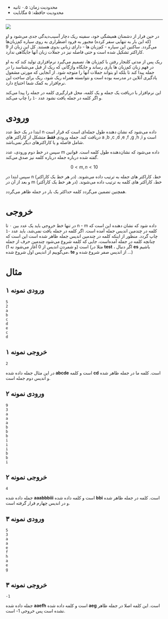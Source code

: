 + محدودیت زمان: ۰.۵ ثانیه
+ محدودیت حافظه: ۵ مگابایت

----------
![](https://s17.picofile.com/file/8415542734/IMG_4459.JPG)

در حین فرار از دشمنان همیشگی خود، سفینه ریک دچار آسیب‌دیدگی جدی می‌شود و او (که این بار به تنهایی سفر کرده) مجبور به فرود اضطراری به روی سیاره کم‌زبان‌ها می‌گردد. 
ساکنین این سیاره - کم‌زبان ها - دارای زبانی بدوی هستند. کل این زبان از 9 کاراکتر تشکیل شده‌ است و حتی فاصله نیز در جملات زبان آنها جایگاهی ندارد.

ریک پس از مدتی کلنجار رفتن با کم‌زبان ها، تصمیم می‌گیرد نرم‌افزاری تولید کند که به او در فهم زبان کم‌زبان ها یاری رساند و جایگاه واژگانی که ریک از قبل می‌شناسد را در جمله پیدا کند تا بلکه او بتواند جملات آنها را متوجه شود.
از آنجایی که مورتی مشغول یادگیری آنلاین در مدرسه بوده است و نتوانسته همراه ریک شود، ریک برای ساخت این نرم‌افزار به کمک شما احتیاج دارد.

این نرم‌افزار با دریافت یک جمله و یک کلمه، محل قرارگیری کلمه در جمله را پیدا می‌کند و اگر کلمه در جمله یافت نشود عدد `-1` را چاپ می‌کند.

# ورودی

 ابتدا در یک خط عدد n داده می‌شود که نشان دهنده طول جمله‌ای است که قرار است دریافت کند. جمله ورودی **فقط** متشکل از کاراکتر های a ,b ,c ,d ,e ,f ,g ,h ,i است و شامل فاصله و یا کاراکترهای دیگر نمی‌باشد.

سپس در خط دوم ورودی، عدد m داده می‌شود که نشان‌دهنده طول کلمه است. قوانین گفته شده درباره جمله درباره کلمه نیز صدق می‌کند.

$$ 0 < m,n < 10 $$

سپس ابتدا در n خط، کاراکتر های جمله به ترتیب داده می‌شوند. (در هر خط یک کاراکتر)
و بعد از آن در m خط، کاراکتر های کلمه به ترتیب داده می‌شوند. (در هر خط یک کاراکتر)

همچنین تضمین می‌گردد کلمه حداکثر یک بار در جمله ظاهر می‌گردد.

# خروجی

در تنها خط خروجی باید یک عدد بین ۰ تا n - m داده شود که نشان دهنده این است که کلمه در چندمین اندیس جمله آمده است. اگر کلمه در جمله یافت نمی‌شد، باید عدد `-1` چاپ گردد.
منظور از اینکه کلمه در چندمین اندیس جمله ظاهر شده است این است که چنانچه کلمه در جمله آمده‌است، جایی که کلمه شروع می‌شود چندمین حرف از جمله است (و شمردن اندیس از 0 آغاز می‌شود نه 1)
(مثلا در **test** ، اگر دنبال **es** باشیم می‌گوییم از اندیس اول شروع شده، **te** از اندیس صفر شروع شده و ...)

# مثال
## ورودی نمونه ۱
```
5
2
a
b
c
d
e
c
d
```

## خروجی نمونه ۱
```
2
```

در این مثال جمله داده شده **abcde** است و کلمه **cd** است. کلمه ما در جمله ظاهر شده و اندیس دوم جمله است.

## ورودی نمونه ۲
```
9
3
a
a
a
b
b
b
i
i
i
b
b
i
```

## خروجی نمونه ۲
```
4
```

جمله داده شده **aaabbbiii** است و کلمه داده شده **bbi** است. کلمه در جمله ظاهر شده و در اندیس چهارم قرار گرفته است.

## ورودی نمونه ۳
```
5
3
a
a
e
f
h
a
e
g
```

## خروجی نمونه ۳
```
-1
```

جمله داده شده **aaefh** است و کلمه داده شده **aeg** است. این کلمه اصلا در جمله ظاهر نشده است پس خروجی 1- است.